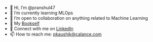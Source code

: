 - 👋 Hi, I’m @pranshul47
- 🌱 I’m currently learning MLOps
- 💞️ I’m open to collaboration on anything related to Machine Learning
- 📖 My [Bookself](https://share.note.sx/2df82p78#0IQ8NlYcsaBV+2CHoIrZ1mgVGtKJR1bqwaWQgs7gdmk)
- 📱 Connect with me on [LinkedIn](https://www.linkedin.com/in/pranshul-kaushik-8a7795168/)
- 📫 How to reach me: pkaushik@calance.com

<!---
pranshul47/pranshul47 is a ✨ special ✨ repository because its `README.md` (this file) appears on your GitHub profile.
You can click the Preview link to take a look at your changes.
--->
